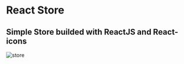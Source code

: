 # React Store 
## Simple Store builded with ReactJS and React-icons

![store](https://i.imgur.com/wYBlYDx.gif)
